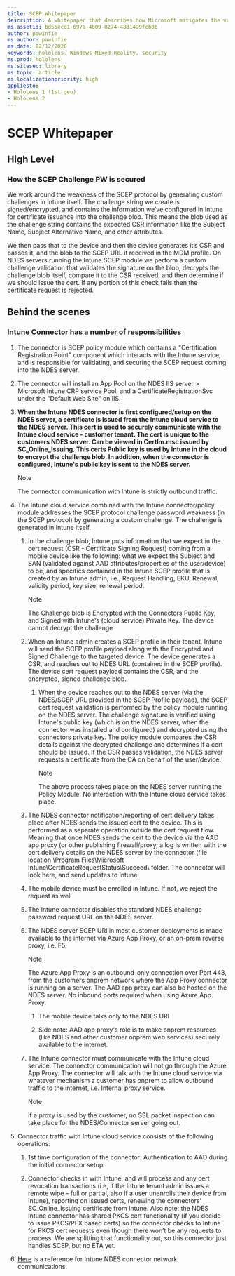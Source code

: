 ```yaml
---
title: SCEP Whitepaper
description: A whitepaper that describes how Microsoft mitigates the vulnerabilities of SCEP.
ms.assetid: bd55ecd1-697a-4b09-8274-48d1499fcb0b
author: pawinfie
ms.author: pawinfie
ms.date: 02/12/2020
keywords: hololens, Windows Mixed Reality, security
ms.prod: hololens
ms.sitesec: library
ms.topic: article
ms.localizationpriority: high
appliesto:
- HoloLens 1 (1st gen)
- HoloLens 2
---
```


# SCEP Whitepaper

## High Level

### How the SCEP Challenge PW is secured

We work around the weakness of the SCEP protocol by generating custom challenges in Intune itself. The challenge string we create is signed/encrypted, and contains the information we’ve configured in Intune for certificate issuance into the challenge blob. This means the blob used as the challenge string contains the expected CSR information like the Subject Name, Subject Alternative Name, and other attributes.

We then pass that to the device and then the device generates it’s CSR and passes it, and the blob to the SCEP URL it received in the MDM profile. On NDES servers running the Intune SCEP module we perform a custom challenge validation that validates the signature on the blob, decrypts the challenge blob itself, compare it to the CSR received, and then determine if we should issue the cert.  If any portion of this check fails then the certificate request is rejected.

## Behind the scenes

### Intune Connector has a number of responsibilities

1. The connector is SCEP policy module which contains a "Certification Registration Point" component which interacts with the Intune service, and is responsible for validating, and securing the SCEP request coming into the NDES server.

1. The connector will install an App Pool on the NDES IIS server > Microsoft Intune CRP service Pool, and a CertificateRegistrationSvc under the "Default Web Site" on IIS.

1. **When the Intune NDES connector is first configured/setup on the NDES server, a certificate is issued from the Intune cloud service to the NDES server. This cert is used to securely communicate with the Intune cloud service - customer tenant. The cert is unique to the customers NDES server. Can be viewed in Certlm.msc issued by SC_Online_Issuing. This certs Public key is used by Intune in the cloud to encrypt the challenge blob. In addition, when the connector is configured, Intune's public key is sent to the NDES server.**
    >[!NOTE]
    >The connector communication with Intune is strictly outbound traffic.

1. The Intune cloud service combined with the Intune connector/policy module addresses the SCEP protocol challenge password weakness (in the SCEP protocol) by generating a custom challenge.  The challenge is generated in Intune itself.

    1. In the challenge blob, Intune puts information that we expect in the cert request (CSR - Certificate Signing Request) coming from a mobile device like the following: what we expect the Subject and SAN (validated against AAD attributes/properties of the user/device) to be, and specifics contained in the Intune SCEP profile that is created by an Intune admin, i.e., Request Handling, EKU, Renewal, validity period, key size, renewal period.
        >[!NOTE]
        >The Challenge blob is Encrypted with the Connectors Public Key, and Signed with Intune's (cloud service) Private Key.  The device cannot decrypt the challenge

    1. When an Intune admin creates a SCEP profile in their tenant, Intune will send the SCEP profile payload along with the Encrypted and Signed Challenge to the targeted device. The device generates a CSR, and reaches out to NDES URL (contained in the SCEP profile). The device cert request payload contains the CSR, and the encrypted, signed challenge blob.

        1. When the device reaches out to the NDES server (via the NDES/SCEP URL provided in the SCEP Profile payload), the SCEP cert request validation is performed by the policy module running on the NDES server. The challenge signature is verified using Intune's public key (which is on the NDES server, when the connector was installed and configured) and decrypted using the connectors private key. The policy module compares the CSR details against the decrypted challenge and determines if a cert should be issued. If the CSR passes validation, the NDES server requests a certificate from the CA on behalf of the user/device.
            >[!NOTE]
            >The above process takes place on the NDES server running the Policy Module.  No interaction with the Intune cloud service takes place.

    1. The NDES connector notification/reporting of cert delivery takes place after NDES sends the issued cert to the device.  This is performed as a separate operation outside the cert request flow. Meaning that once NDES sends the cert to the device via the AAD app proxy (or other publishing firewall/proxy, a log is written with the cert delivery details on the NDES server by the connector (file location \Program Files\Microsoft Intune\CertificateRequestStatus\Succeed\ folder. The connector will look here, and send updates to Intune.

    1. The mobile device must be enrolled in Intune. If not, we reject the request as well

    1. The Intune connector disables the standard NDES challenge password request URL on the NDES server.

    1. The NDES server SCEP URI in most customer deployments is made available to the internet via Azure App Proxy, or an on-prem reverse proxy, i.e. F5.  
        >[!NOTE]
        >The Azure App Proxy is an outbound-only connection over Port 443, from the customers onprem network where the App Proxy connector is running on a server. The AAD app proxy can also be hosted on the NDES server. No inbound ports required when using Azure App Proxy.

        1. The mobile device talks only to the NDES URI

        1. Side note: AAD app proxy's role is to make onprem resources (like NDES and other customer onprem web services) securely available to the internet.

    1. The Intune connector must communicate with the Intune cloud service. The connector communication will not go through the Azure App Proxy. The connector will talk with the Intune cloud service via whatever mechanism a customer has onprem to allow outbound traffic to the internet, i.e. Internal proxy service.
        >[!NOTE]
        > if a proxy is used by the customer, no SSL packet inspection can take place for the NDES/Connector server going out.

1. Connector traffic with Intune cloud service consists of the following operations:

    1. 1st time configuration of the connector: Authentication to AAD during the initial connector setup.

    1. Connector checks in with Intune, and will process and any cert revocation transactions (i.e, if the Intune tenant admin issues a remote wipe – full or partial,  also If a user unenrolls their device from Intune), reporting on issued certs, renewing the connectors’ SC_Online_Issuing  certificate from Intune.  Also note: the NDES Intune connector has shared PKCS cert functionality (if you decide to issue PKCS/PFX based certs) so the connector checks to Intune for PKCS cert requests even though there won’t be any requests to process.  We are splitting that functionality out, so this connector just handles SCEP, but no ETA yet.

1. [Here](https://docs.microsoft.com/intune/intune-endpoints#microsoft-intune-certificate-connector) is a reference for Intune NDES connector network communications.

